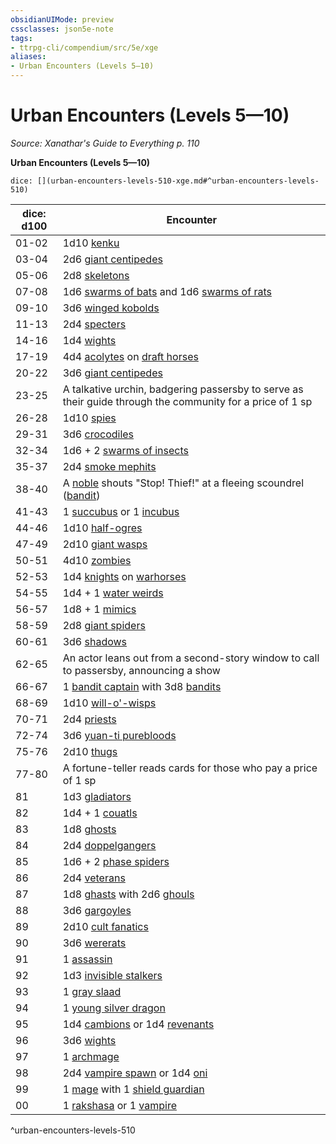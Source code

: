```yaml
---
obsidianUIMode: preview
cssclasses: json5e-note
tags:
- ttrpg-cli/compendium/src/5e/xge
aliases:
- Urban Encounters (Levels 5—10)
---
```

# Urban Encounters (Levels 5—10)
*Source: Xanathar's Guide to Everything p. 110* 

**Urban Encounters (Levels 5—10)**

`dice: [](urban-encounters-levels-510-xge.md#^urban-encounters-levels-510)`

| dice: d100 | Encounter |
|------------|-----------|
| 01-02 | 1d10 [kenku](/3-Mechanics/CLI/bestiary/monstrosity/kenku-xmm.md) |
| 03-04 | 2d6 [giant centipedes](/3-Mechanics/CLI/bestiary/beast/giant-centipede-xmm.md) |
| 05-06 | 2d8 [skeletons](/3-Mechanics/CLI/bestiary/undead/skeleton-xmm.md) |
| 07-08 | 1d6 [swarms of bats](/3-Mechanics/CLI/bestiary/beast/swarm-of-bats-xmm.md) and 1d6 [swarms of rats](/3-Mechanics/CLI/bestiary/beast/swarm-of-rats-xmm.md) |
| 09-10 | 3d6 [winged kobolds](/3-Mechanics/CLI/bestiary/dragon/winged-kobold-xmm.md) |
| 11-13 | 2d4 [specters](/3-Mechanics/CLI/bestiary/undead/specter-xmm.md) |
| 14-16 | 1d4 [wights](/3-Mechanics/CLI/bestiary/undead/wight-xmm.md) |
| 17-19 | 4d4 [acolytes](/3-Mechanics/CLI/bestiary/humanoid/priest-acolyte-xmm.md) on [draft horses](/3-Mechanics/CLI/bestiary/beast/draft-horse-xmm.md) |
| 20-22 | 3d6 [giant centipedes](/3-Mechanics/CLI/bestiary/beast/giant-centipede-xmm.md) |
| 23-25 | A talkative urchin, badgering passersby to serve as their guide through the community for a price of 1 sp |
| 26-28 | 1d10 [spies](/3-Mechanics/CLI/bestiary/humanoid/spy-xmm.md) |
| 29-31 | 3d6 [crocodiles](/3-Mechanics/CLI/bestiary/beast/crocodile-xmm.md) |
| 32-34 | 1d6 + 2 [swarms of insects](/3-Mechanics/CLI/bestiary/beast/swarm-of-insects-xmm.md) |
| 35-37 | 2d4 [smoke mephits](/3-Mechanics/CLI/bestiary/elemental/smoke-mephit-xmm.md) |
| 38-40 | A [noble](/3-Mechanics/CLI/bestiary/humanoid/noble-xmm.md) shouts "Stop! Thief!" at a fleeing scoundrel ([bandit](/3-Mechanics/CLI/bestiary/humanoid/bandit-xmm.md)) |
| 41-43 | 1 [succubus](/3-Mechanics/CLI/bestiary/fiend/succubus-xmm.md) or 1 [incubus](/3-Mechanics/CLI/bestiary/fiend/incubus-xmm.md) |
| 44-46 | 1d10 [half-ogres](/3-Mechanics/CLI/bestiary/giant/ogrillon-ogre-xmm.md) |
| 47-49 | 2d10 [giant wasps](/3-Mechanics/CLI/bestiary/beast/giant-wasp-xmm.md) |
| 50-51 | 4d10 [zombies](/3-Mechanics/CLI/bestiary/undead/zombie-xmm.md) |
| 52-53 | 1d4 [knights](/3-Mechanics/CLI/bestiary/humanoid/knight-xmm.md) on [warhorses](/3-Mechanics/CLI/bestiary/beast/warhorse-xmm.md) |
| 54-55 | 1d4 + 1 [water weirds](/3-Mechanics/CLI/bestiary/elemental/water-weird-xmm.md) |
| 56-57 | 1d8 + 1 [mimics](/3-Mechanics/CLI/bestiary/monstrosity/mimic-xmm.md) |
| 58-59 | 2d8 [giant spiders](/3-Mechanics/CLI/bestiary/beast/giant-spider-xmm.md) |
| 60-61 | 3d6 [shadows](/3-Mechanics/CLI/bestiary/undead/shadow-xmm.md) |
| 62-65 | An actor leans out from a second-story window to call to passersby, announcing a show |
| 66-67 | 1 [bandit captain](/3-Mechanics/CLI/bestiary/humanoid/bandit-captain-xmm.md) with 3d8 [bandits](/3-Mechanics/CLI/bestiary/humanoid/bandit-xmm.md) |
| 68-69 | 1d10 [will-o'-wisps](/3-Mechanics/CLI/bestiary/undead/will-o-wisp-xmm.md) |
| 70-71 | 2d4 [priests](/3-Mechanics/CLI/bestiary/humanoid/priest-xmm.md) |
| 72-74 | 3d6 [yuan-ti purebloods](/3-Mechanics/CLI/bestiary/monstrosity/yuan-ti-infiltrator-xmm.md) |
| 75-76 | 2d10 [thugs](/3-Mechanics/CLI/bestiary/humanoid/tough-xmm.md) |
| 77-80 | A fortune-teller reads cards for those who pay a price of 1 sp |
| 81 | 1d3 [gladiators](/3-Mechanics/CLI/bestiary/humanoid/gladiator-xmm.md) |
| 82 | 1d4 + 1 [couatls](/3-Mechanics/CLI/bestiary/celestial/couatl-xmm.md) |
| 83 | 1d8 [ghosts](/3-Mechanics/CLI/bestiary/undead/ghost-xmm.md) |
| 84 | 2d4 [doppelgangers](/3-Mechanics/CLI/bestiary/monstrosity/doppelganger-xmm.md) |
| 85 | 1d6 + 2 [phase spiders](/3-Mechanics/CLI/bestiary/monstrosity/phase-spider-xmm.md) |
| 86 | 2d4 [veterans](/3-Mechanics/CLI/bestiary/humanoid/warrior-veteran-xmm.md) |
| 87 | 1d8 [ghasts](/3-Mechanics/CLI/bestiary/undead/ghast-xmm.md) with 2d6 [ghouls](/3-Mechanics/CLI/bestiary/undead/ghoul-xmm.md) |
| 88 | 3d6 [gargoyles](/3-Mechanics/CLI/bestiary/elemental/gargoyle-xmm.md) |
| 89 | 2d10 [cult fanatics](/3-Mechanics/CLI/bestiary/humanoid/cultist-fanatic-xmm.md) |
| 90 | 3d6 [wererats](/3-Mechanics/CLI/bestiary/monstrosity/wererat-xmm.md) |
| 91 | 1 [assassin](/3-Mechanics/CLI/bestiary/humanoid/assassin-xmm.md) |
| 92 | 1d3 [invisible stalkers](/3-Mechanics/CLI/bestiary/elemental/invisible-stalker-xmm.md) |
| 93 | 1 [gray slaad](/3-Mechanics/CLI/bestiary/aberration/gray-slaad-xmm.md) |
| 94 | 1 [young silver dragon](/3-Mechanics/CLI/bestiary/dragon/young-silver-dragon-xmm.md) |
| 95 | 1d4 [cambions](/3-Mechanics/CLI/bestiary/fiend/cambion-xmm.md) or 1d4 [revenants](/3-Mechanics/CLI/bestiary/undead/revenant-xmm.md) |
| 96 | 3d6 [wights](/3-Mechanics/CLI/bestiary/undead/wight-xmm.md) |
| 97 | 1 [archmage](/3-Mechanics/CLI/bestiary/humanoid/archmage-xmm.md) |
| 98 | 2d4 [vampire spawn](/3-Mechanics/CLI/bestiary/undead/vampire-spawn-xmm.md) or 1d4 [oni](/3-Mechanics/CLI/bestiary/fiend/oni-xmm.md) |
| 99 | 1 [mage](/3-Mechanics/CLI/bestiary/humanoid/mage-xmm.md) with 1 [shield guardian](/3-Mechanics/CLI/bestiary/construct/shield-guardian-xmm.md) |
| 00 | 1 [rakshasa](/3-Mechanics/CLI/bestiary/fiend/rakshasa-xmm.md) or 1 [vampire](/3-Mechanics/CLI/bestiary/undead/vampire-xmm.md) |
^urban-encounters-levels-510